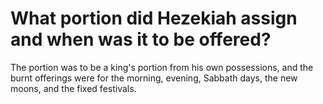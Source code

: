 # What portion did Hezekiah assign and when was it to be offered?

The portion was to be a king's portion from his own possessions, and the burnt offerings were for the morning, evening, Sabbath days, the new moons, and the fixed festivals. 
